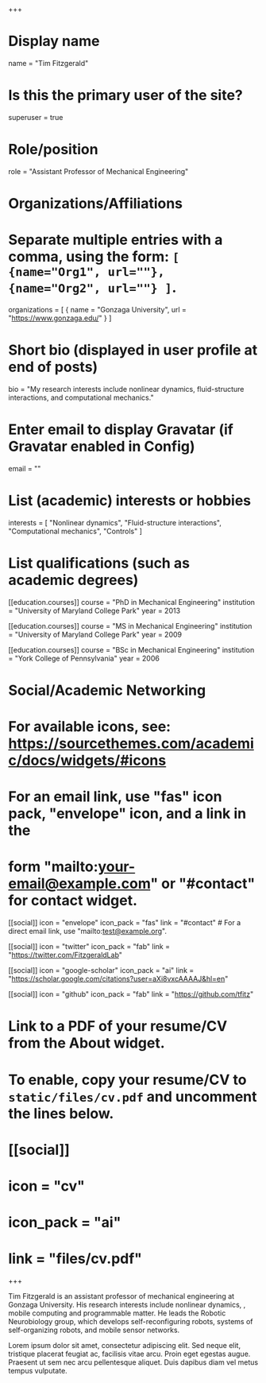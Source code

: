 +++
# Display name
name = "Tim Fitzgerald"

# Is this the primary user of the site?
superuser = true

# Role/position
role = "Assistant Professor of Mechanical Engineering"

# Organizations/Affiliations
#   Separate multiple entries with a comma, using the form: `[ {name="Org1", url=""}, {name="Org2", url=""} ]`.
organizations = [ { name = "Gonzaga University", url = "https://www.gonzaga.edu/" } ]

# Short bio (displayed in user profile at end of posts)
bio = "My research interests include nonlinear dynamics, fluid-structure interactions, and computational mechanics."

# Enter email to display Gravatar (if Gravatar enabled in Config)
email = ""

# List (academic) interests or hobbies
interests = [
  "Nonlinear dynamics",
  "Fluid-structure interactions",
  "Computational mechanics",
  "Controls"
]

# List qualifications (such as academic degrees)
[[education.courses]]
  course = "PhD in Mechanical Engineering"
  institution = "University of Maryland College Park"
  year = 2013

[[education.courses]]
  course = "MS in Mechanical Engineering"
  institution = "University of Maryland College Park"
  year = 2009

[[education.courses]]
  course = "BSc in Mechanical Engineering"
  institution = "York College of Pennsylvania"
  year = 2006

# Social/Academic Networking
# For available icons, see: https://sourcethemes.com/academic/docs/widgets/#icons
#   For an email link, use "fas" icon pack, "envelope" icon, and a link in the
#   form "mailto:your-email@example.com" or "#contact" for contact widget.

[[social]]
  icon = "envelope"
  icon_pack = "fas"
  link = "#contact"  # For a direct email link, use "mailto:test@example.org".

[[social]]
  icon = "twitter"
  icon_pack = "fab"
  link = "https://twitter.com/FitzgeraldLab"

[[social]]
  icon = "google-scholar"
  icon_pack = "ai"
  link = "https://scholar.google.com/citations?user=aXi8vxcAAAAJ&hl=en"

[[social]]
  icon = "github"
  icon_pack = "fab"
  link = "https://github.com/tfitz"

# Link to a PDF of your resume/CV from the About widget.
# To enable, copy your resume/CV to `static/files/cv.pdf` and uncomment the lines below.
# [[social]]
#   icon = "cv"
#   icon_pack = "ai"
#   link = "files/cv.pdf"

+++

Tim Fitzgerald is an assistant professor of mechanical engineering at Gonzaga University. His research interests include nonlinear dynamics, , mobile computing and programmable matter. He leads the Robotic Neurobiology group, which develops self-reconfiguring robots, systems of self-organizing robots, and mobile sensor networks.

Lorem ipsum dolor sit amet, consectetur adipiscing elit. Sed neque elit, tristique placerat feugiat ac, facilisis vitae arcu. Proin eget egestas augue. Praesent ut sem nec arcu pellentesque aliquet. Duis dapibus diam vel metus tempus vulputate.
